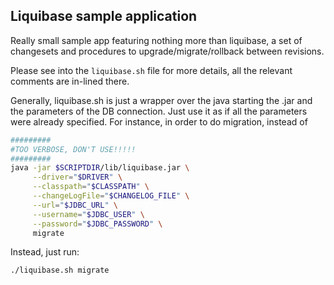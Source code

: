 ## Liquibase sample application

Really small sample app featuring nothing more than liquibase, a set of changesets
and procedures to upgrade/migrate/rollback between revisions.

Please see into the `liquibase.sh` file for more details, all the
relevant comments are in-lined there.

Generally, liquibase.sh is just a wrapper over the java starting the .jar and the
parameters of the DB connection. Just use it as if all the parameters were already
specified. For instance, in order to do migration, instead of
```bash
#########
#TOO VERBOSE, DON'T USE!!!!!
#########
java -jar $SCRIPTDIR/lib/liquibase.jar \
     --driver="$DRIVER" \
     --classpath="$CLASSPATH" \
     --changeLogFile="$CHANGELOG_FILE" \
     --url="$JDBC_URL" \
     --username="$JDBC_USER" \
     --password="$JDBC_PASSWORD" \
     migrate
```

Instead, just run:
```bash
./liquibase.sh migrate
```